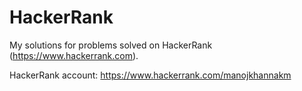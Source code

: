 # HackerRank

My solutions for problems solved on HackerRank (https://www.hackerrank.com).

HackerRank account: https://www.hackerrank.com/manojkhannakm
